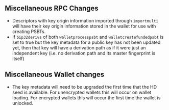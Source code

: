 Miscellaneous RPC Changes
-------------------------
- Descriptors with key origin information imported through `importmulti` will have their key origin information stored in the wallet for use with creating PSBTs.
- If `bip32derivs` of both `walletprocesspsbt` and `walletcreatefundedpsbt` is set to true but the key metadata for a public key has not been updated yet, then that key will have a derivation path as if it were just an independent key (i.e. no derivation path and its master fingerprint is itself)

Miscellaneous Wallet changes
----------------------------

- The key metadata will need to be upgraded the first time that the HD seed is available.
For unencrypted wallets this will occur on wallet loading.
For encrypted wallets this will occur the first time the wallet is unlocked.
